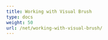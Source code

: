 ```yaml
---
title: Working with Visual Brush
type: docs
weight: 50
url: /net/working-with-visual-brush/
---
```

